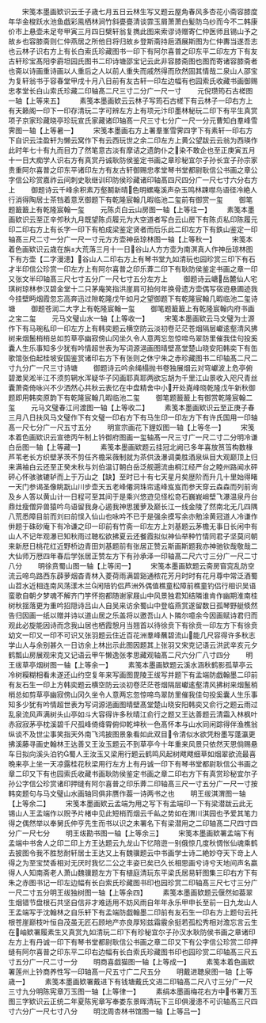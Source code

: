 <!-- { "loadSidebar": true } -->
　　宋笺本墨画欵识云壬子歳七月五日云林生写又题云屋角春风多杏花小斋容膝度年华金梭跃水池鱼戯彩鳯栖林涧竹斜亹亹清谈霏玉屑萧萧白髪防乌纱而今不二韩康价市上悬壶未足夸甲寅三月四日檗轩翁复擕此图来索谬诗赠寄仁仲医师且锡山予之故乡也容膝斋则仁仲燕居之所他日将归故乡登斯斋持巵酒展斯图为仁仲夀当遂吾志也云林子识右方上有长白索氏珍藏图书一印下有阿尔喜普之印东平二印左方下有友古轩珍宝髙阳李霨坦园氏图书二印诗塘邵宝记云此非容膝斋图也图而寄诸容膝斋者也斋以诗画重诗画以人重后之人以前人重失而戚然得而欣然固其情哉二泉山人邵宝为复轩翁书于容春堂甲戌十月八日前有友古轩一印左边幅有也园索氏收藏书画御赐忠孝堂长白山索氏珍藏二印轴髙二尺三寸二分广一尺一寸
　　元倪瓒筠石古槎图一轴【上等来五】
　　素笺本墨画欵云云林子写筠石古槎下有云林子一印右方上有天籁阁一印下一印存清玩二字可辨左方上有项元汴印墨林秘玩二印下有平生真赏项子京家珍藏晓亭珍玩宣氏家藏诸印轴髙一尺三寸七分广一尺一分元曹知白羣峰雪霁图一轴【上等暑一】
　　宋笺本墨画右方上署羣峯雪霁四字下有素轩一印右方下自识云洼盈轩为懒云窝作下有云西玩世之余二印左方上黄公望跋云云翁为西瑛作此时年七十有九而目力了然笔意古淡有摩诘之遗韵仆之染不敢企也至正庚寅五月十一日大痴学人识右方有真赏丹诚耿防侯鉴定书画之章珍秘宜尔子孙长宜子孙宗家贵重阿尔喜普之印东平诸印左方有友古轩御赐忠孝堂琴书堂都尉耿信公书画之章公字信公珍赏嘉祚云间刺史耿继训印防侯珍藏诸印轴髙四尺四分广一尺七寸六分右方上
　　御题诗云千峰余积素万壑鬭新晴色明螺庵溪声杂玉鸣林踈噤鸟语径冷絶人行消得陶居士茶铛着意烹御题下有乾隆宸翰几暇临池二玺前有御赏一玺
　　御笔题籖籖上有乾隆宸翰一玺
　　元陈贞白云山房图一轴【上等往一】
　　素笺本墨画欵识云至正辛夘秋九月既望陈贞履元为大空道者写白云山房下有陈贞私印陈履元印二印右方上有长字一印下有柏成梁鉴定贤者而后乐此二印左方下有鉄山鉴定一印轴髙三尺二寸一分广一尺一寸元方方壶神岳琼林图一轴【上等秋一】
　　宋笺本着色画欵识云歳在旃大荒落三月十一日谷山人方方壶为南溟真人作神岳琼林图下有方壶【二字漫漶】谷山人二印右方上有琴书堂九如清玩也园珍赏三印下有石才半印信公珍赏一印左方上有阿尔喜普之印乐葊二印下有耿防侯鉴定书画之章一印又张文半印轴髙三尺七寸五分广一尺七寸五分左方上
　　御题诗云嵣岳麓仙人宅琪树琼林参汉碧金堂十二只茅庵笑指洪崖肩可拍何年换骨遗方壶偶写宿逰悬圃迹我今挂壁眄烟霞忽忘高奔迅过隙乾隆戊午如月之望御题下有乾隆宸翰几暇临池二玺诗塘
　　御题苍润二大字上有乾隆宸翰一玺
　　御笔题籖籖上有乾隆宸翰内府书画之宝二玺
　　元马文璧山水一轴【上等收一】
　　宋笺本墨画欵云马文璧为士源作下有马琬私印一印左方上有韩奕题云横空防云淡初卷茫茫苍烟隔层巘逺壑清风拂树来烟鬛梢梢总如剪草亭幽寂傍山冈坐久令人意两忘忽惊啼鸟翠防里催我佳句投奚囊人生乐事知多少犹有吟情超世表为写词源浥画图晴壁髙堂楚山晓安阳韩奕下有缶歌馆张伯起桂坡安国鉴赏诸印右方下有张则之休宁朱之赤珍藏图书二印轴髙二尺二寸九分广一尺三寸诗塘
　　御题诗云吟余绳榻抛书卷独展烟云对穹巘波上危亭俯碧澂吴淞半江不须剪辋水浑疑华子冈画耶真耶两欲忘胡为千里江山景收入咫尺青丝囊萧斋倚咏兴不少洒然心共秋云表忆在中盘精舍中小开处嶤峰晓乾隆戊午新秋御题即用韩奕原韵下有乾隆宸翰几暇临池二玺
　　御笔题籖籖上有御赏乾隆宸翰二玺
　　元马文璧春江问渡图一轴【上等收二】
　　素笺本墨画欵识云至正庚子春三月八日扶风马文璧作下有文璧一印右方下有马生印一印左方下有许氏国用一印轴髙一尺七分广一尺五寸五分
　　明宣宗画花下貍奴图一轴【上等冬一】
　　宋笺本着色画欵识云宣徳丙午制上钤御府图画一玺轴髙一尺三寸广一尺二寸二分明冷谦白岳图一轴【上等藏一】
　　素笺本墨画欵题云挂冠北阙已多年喜放筼筜构数椽芦苇老长方织壁茅茨不剪任齐檐采薇制就为茶供汲瀑调羮胜酒泉纵目大观巅顶上归来满袖白云还至正癸未秋与刘伯温订朝白岳泛舰遡流由桐江经严台之睦州路闻水砰砰心怀骇骇辘轳而上于万山之【缺】至时已十有七天星月矣歴阶而升几十里始得睹一天门参谒圣像眺翫山川步壶天五老峰僊洞珠帘逺峰岌岌而参天穿云森森而列前询及乡人答以黄山计一日程可至其间于是乘兴悠逰见怪松竒石巍峩峭壁飞瀑温泉丹台鼎灶瘦僧异兽猿吟鸟语留我身心遏我神思援萝及巅长江一线金陵了然南北无几四隅八荒悉障目前而刘曰前悮入仙山也咏吟不已于是强余摸写余亦勉涂黄冠道人冷谦作倂题于硃砂庵下有冷谦之印一印前有竹斋一印左方上刘基题云茅檐无事日长闲中有山人不记年观瀑已知秋雨过聴松欲拂夏云还餐霞拟似神仙举种竹情同君子坚莫问朝来新厯日桃花红近野桥边青田刘基题前有张居正赞云斯画斯题我亦神驰钦哉敬哉二大仙师万厯四年春后学张居正赞左方下有孙承泽一印轴髙二尺六寸三分广一尺二寸八分
　　明徐贲蜀山图一轴【上等闰一】
　　宋笺本墨画欵题云斋房窅窕乱防空流云啼鸟路西东薜萝烟杳青林入菱荷雨满碧谿通秾花芳月时时有花月尊中常泛酒蜀山苕水近相连南风荡漾木兰闲陪钓侣芦洲外偶值樵童松障前樵童钓侣行相识吴语蛮歌自朝夕梦魂不解齐门竽怀抱都随谢家屐山中风景独君知结隣谁肯作幽期淮南桂树秋揺落更为重吟招隠诗吕山人自吴来访余蜀山中登临燕赏遂留数日孤琴野艇倐然告归因画一纸以赠并诗以道山居之乐盖将以邀吾山人卜隣尔噫余今因画赋诗君归而观此必旋能因诗而念我山居也栖霞憩月当翘首以待徐贲下有徐贲一印左方下有徐贲幼文一印又一印不可识又张羽题云住近百花洲羣峰蘸碧流山能几尺容得许多秋志学山人与余别甚久一日访余上林出示此图因题其上张羽又宋克记语云洪武辛亥元夕鹤瓢山房展观宋克又记语云甲午懒逸张孝思藏观轴髙二尺六分广八寸四分
　　明王绂草亭烟树图一轴【上等余一】
　　素笺本墨画欵题云溪水涵秋鹤影孤草亭云冷树糢糊相看未遂还山约空复年来写画图毘陵王绂写并题下有孟端防戯翰墨二印前有友石生一印上方韩奕题云横空防云淡初卷茫茫苍烟隔层巘逺壑清风拂树来烟鬛梢梢总如剪草亭幽寂傍山冈久坐令人意两忘忽惊啼鸟翠防里催我佳句投奚囊人生乐事知多少犹有吟情超世表为写词源浥画图晴壁髙堂楚山晓安阳韩奕又俞行之题云雨过乱泉流风声满树头山亭如斗大容得许多秋晴江俞行之题又王达善题云清霜入林枫叶赤寂寂茅亭枕溪碧千尺孤峰倚绛霄俯仰乾坤秋一色髙怀本与山水同闲踪得伴渔樵翁纵谈不及世尘事笑指天外南飞鸿披图景象看如此双目令清似水欲凭粉墨写蓬瀛更拂溪藤寻画史翰林王达善又王汝玉题云不到草亭今十年重来风景只依然天恩倘赐悬车日拟向溪头泊钓蜀人王汝玉又梁用行题云鹤鸣风起树飕飕细草如烟翠欲流最喜晩来亭上坐一天凉露桂花秋梁用行左方上有丹诚一印下有琴书堂都尉耿信公书画之章二印又下有也园索氏收藏书画耿防侯鉴定书画之章二印右方下有真赏珍秘宜尔子孙公字信公珍赏诸印押缝有阿尔喜普之印乐葊二印轴髙三尺一寸五分广一尺一寸按韩奕题句与马文璧山水画轴同俱非赝作葢一诗两书之也
　　明王绂淇渭图一轴【上等余二】
　　宋笺本墨画欵云孟端为用之写下有孟端印一下有梁潜跋云此无锡山人王孟端作以贶予片楮中见此短梢而烟云千畆之势如在渭川淇园也予爱其笔力得之偶然举以奉舅氏仲亨先生而书以识之未署名下有梁潜用之二印轴髙二尺四寸四分广一尺七分
　　明王绂勘书图一轴【上等余三】
　　宋笺本墨画欵署孟端下有孟端中书舍人之印二印上方王达题云九龙山下忆陪逰一别俄惊几度秋惆怅仙魂乘鹤去披图令我不胜愁耐轩居士王达又上有魏骥题云中书画学士诗二絶妙夺天下竒上人得之为至宝焚香相对无厌时我忆二公之丰姿已矣已久长相思画兮诗兮天地间声名嬴得人人知南斋老人萧山魏骥题左方下有植庭清玩东平梁氏居易轩图集三印右方下有朱之赤图书记一印左边幅有长白索氏珍藏图书印也园珍赏二印轴髙三尺七寸三分广一尺二寸五分明王绂独树图一轴【上等余四】
　　素笺本墨画欵题云偃然如葢翠生烟错节盘根石共坚自信非才难适用不妨风雨自年年永乐甲申长至前一日九龙山人王孟端写于沈翰林之自乐轩下有孟端防戯翰墨二印前有友石生一印右方上题句云托根苍崖巅枝叶恒自茂虽无匠石顾地产亦良厚矧兹霜霰余挺若孤松秀相对澹忘言云生在岫欵署履素生又真赏九如清玩二印下有珍秘宜尔子孙汉水耿防侯书画之章诸印左方上有丹诚一印下有琴书堂都尉耿信公书画之章二印又下有公字信公珍赏二印押缝有阿尔喜普之印东平二印右边幅有长白索氏珍藏图书印也园珍赏二印轴髙三尺五寸五分广一尺二寸一分
　　明商喜戯猫图一轴【上等成一】
　　素笺本着色画欵署莲州上钤商养性写一印轴髙一尺五寸广二尺五分
　　明戴进聴泉图一轴【上等歳一】
　　素笺本墨画欵署戴进下有钱塘戴氏文进二印轴髙二尺八寸三分广一尺三寸九分明陈宪章万玉图一轴【上等律一】
　　素绢本墨画梅花右方中书署万玉图三字欵识云正统二年夏陈宪章写奉娄东景晖清玩下三印俱漫漶不可识轴髙三尺四寸六分广一尺七寸八分
　　明沈周杏林书馆图一轴【上等吕一】
